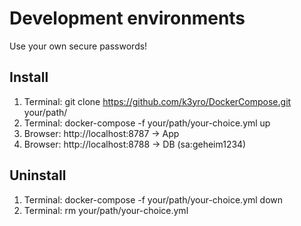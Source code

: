 # Development environments

Use your own secure passwords!

## Install
1. Terminal: git clone https://github.com/k3yro/DockerCompose.git your/path/
2. Terminal: docker-compose -f your/path/your-choice.yml up
3. Browser: http://localhost:8787 -> App
4. Browser: http://localhost:8788 -> DB (sa:geheim1234)

## Uninstall
1. Terminal: docker-compose -f your/path/your-choice.yml down
2. Terminal: rm your/path/your-choice.yml
